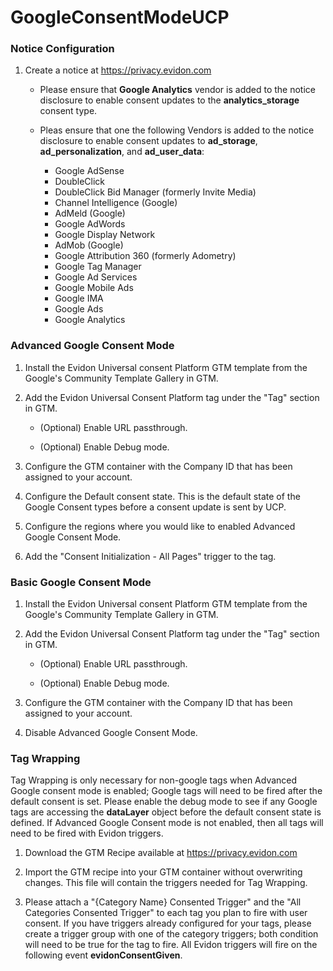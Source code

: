 # GoogleConsentModeUCP

### Notice Configuration

1. Create a notice at https://privacy.evidon.com

   * Please ensure that **Google Analytics** vendor is added to the notice disclosure to enable consent updates to the **analytics_storage** consent type.

   * Pleas ensure that one the following Vendors is added to the notice disclosure to enable consent updates to **ad_storage**, **ad_personalization**, and **ad_user_data**:

        - Google AdSense
        - DoubleClick
        - DoubleClick Bid Manager (formerly Invite Media)
        - Channel Intelligence (Google)
        - AdMeld (Google)
        - Google AdWords
        - Google Display Network
        - AdMob (Google)
        - Google Attribution 360 (formerly Adometry)
        - Google Tag Manager
        - Google Ad Services
        - Google Mobile Ads
        - Google IMA
        - Google Ads
        - Google Analytics

### Advanced Google Consent Mode

1. Install the Evidon Universal consent Platform GTM template from the Google's Community Template Gallery in GTM.

2. Add the Evidon Universal Consent Platform tag under the "Tag" section in GTM.

    - (Optional) Enable URL passthrough.
   
    - (Optional) Enable Debug mode.

3. Configure the GTM container with the Company ID that has been assigned to your account.

4. Configure the Default consent state. This is the default state of the Google Consent types before a consent update is sent by UCP.

5. Configure the regions where you would like to enabled Advanced Google Consent Mode.

6. Add the "Consent Initialization - All Pages" trigger to the tag.

### Basic Google Consent Mode

1. Install the Evidon Universal consent Platform GTM template from the Google's Community Template Gallery in GTM.

2. Add the Evidon Universal Consent Platform tag under the "Tag" section in GTM.

    - (Optional) Enable URL passthrough.
   
    - (Optional) Enable Debug mode.

3. Configure the GTM container with the Company ID that has been assigned to your account.

4. Disable Advanced Google Consent Mode.

### Tag Wrapping

Tag Wrapping is only necessary for non-google tags when Advanced Google consent mode is enabled; Google tags will need to be fired after the default consent is set. Please enable the debug mode to see if any Google tags are accessing the **dataLayer** object before the default consent state is defined. If Advanced Google Consent mode is not enabled, then all tags will need to be fired with Evidon triggers.

1. Download the GTM Recipe available at https://privacy.evidon.com

2. Import the GTM recipe into your GTM container without overwriting changes. This file will contain the triggers needed for Tag Wrapping.

3. Please attach a "{Category Name} Consented Trigger" and the "All Categories Consented Trigger" to each tag you plan to fire with user consent. If you have triggers already configured for your tags, please create a trigger group with one of the category triggers; both condition will need to be true for the tag to fire. All Evidon triggers will fire on the following event **evidonConsentGiven**. 


